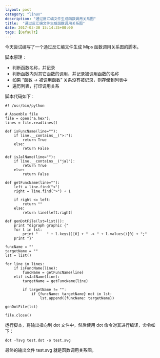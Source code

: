 ```yaml
---
layout: post
category: "linux"
description: "通过反汇编文件生成函数调用关系图"
title:  "通过反汇编文件生成函数调用关系图"
date: 2017-03-30 15:14:35+00:00
tags: [Default]
---
```


今天尝试编写了一个通过反汇编文件生成 Mips 函数调用关系图的脚本。

脚本原理：

* 判断函数名称，并记录
* 判断函数内对其它函数的调用，并记录被调用函数的名称
* 如果 “函数 -> 被调用函数” 关系没有被记录，则存储到列表中
* 遍历列表，打印调用关系

脚本代码如下：
```
#! /usr/bin/python

# Assemble file
file = open("a.hex");
lines = file.readlines()

def isFuncName(line=""):
    if line.__contains__(">:"):
		return True
	else:
		return False

def isJalName(line=""):
    if line.__contains__("jal"):
		return True
	else:
		return False

def getFuncName(line=""):
    left = line.find("<")
	right = line.find(">") + 1

	if right <= left:
		return ""
	else:
		return line[left:right]

def genDotFile(lst=list()):
    print "digraph graphic {"
	for l in lst:
		print "    " + l.keys()[0] + " -> " + l.values()[0] + ";"
	print "}"

funcName = ""
targetName = ""
lst = list()

for line in lines:
	if isFuncName(line):
		funcName = getFuncName(line)
	elif isJalName(line):
	    targetName = getFuncName(line)

		if targetName != "":
			if {funcName: targetName} not in lst:
				lst.append({funcName: targetName})

genDotFile(lst)

file.close()
```

运行脚本，将输出指向到 dot 文件中，然后使用 dot 命令对其进行编译，命令如下：

```
dot -Tsvg test.dot -o test.svg
```

最终的输出文件 test.svg 就是函数调用关系图。